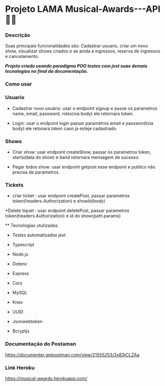 # Projeto LAMA Musical-Awards---API 🎸🎤

### Descrição

Suas principais funcionalidades são: Cadastrar usuario, criar um novo show, visualizar shows criados e se ainda a ingressos, reserva de ingressos e cancelamento.

***Projeto criado usando paradigma POO testes com jest suas demais tecnologias no final da documentação.***

### Como usar 

### Usuario 

* Cadastrar novo usuário: usar o endpoint signup e passe os parametros name, email, password, roles(via body) ele retornara token.

* Login: usar o endpoint login passar parametros email e password(via body) ele retonara token caso ja esteje cadastrado. 

### Shows

* Criar show: usar endpoint createShow, passar os parametros token, starts(data do show) e band retornara mensagem de sucesso.

* Pegar todos show: usar endpoint getpost esse endpoint e publico não precisa de parametros.

### Tickets

* criar ticket : usar endpoint createPost, passar parametros token(headers.Authorization) e showId(body)

*Delete tiquet : usar endpoint deletePost, passar parametros token(headers.Authorization) e id do show(path.params)

** Tecnologias utulizadas:

* Testes automatizados jest

* Typescript

* Node.js

* Dotenv

* Express

* Cors

* MySQL

* Knex

* UUID

* Jsonwebtoken

* Bcryptjs

### Documentação do Postaman

https://documenter.getpostman.com/view/21555253/2s83tCLZAa

### Link Heroku

https://musical-awards.herokuapp.com/